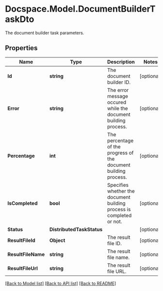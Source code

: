 # Docspace.Model.DocumentBuilderTaskDto
The document builder task parameters.

## Properties

Name | Type | Description | Notes
------------ | ------------- | ------------- | -------------
**Id** | **string** | The document builder ID. | [optional] 
**Error** | **string** | The error message occured while the document building process. | [optional] 
**Percentage** | **int** | The percentage of the progress of the document building process. | [optional] 
**IsCompleted** | **bool** | Specifies whether the document building process is completed or not. | [optional] 
**Status** | **DistributedTaskStatus** |  | [optional] 
**ResultFileId** | **Object** | The result file ID. | [optional] 
**ResultFileName** | **string** | The result file name. | [optional] 
**ResultFileUrl** | **string** | The result file URL. | [optional] 

[[Back to Model list]](../README.md#documentation-for-models) [[Back to API list]](../README.md#documentation-for-api-endpoints) [[Back to README]](../README.md)


